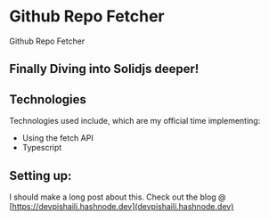 # Github Repo Fetcher
 Github Repo Fetcher
 
 ## Finally Diving into Solidjs deeper!
 
 ## Technologies
 Technologies used include, which are my official time implementing:
 
 - Using the fetch API
 - Typescript
 
 ## Setting up:
 
 I should make a long post about this. Check out the blog @ [https://devpishaili.hashnode.dev](devpishaili.hashnode.dev)
